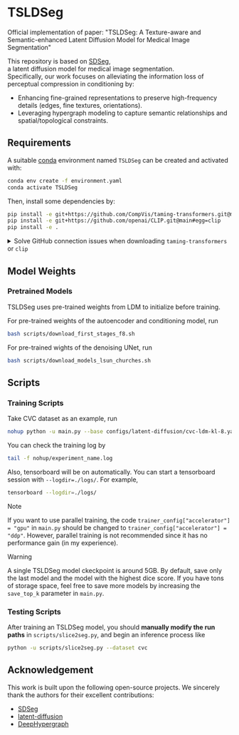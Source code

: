 # TSLDSeg
Official implementation of paper: "TSLDSeg: A Texture-aware and Semantic-enhanced Latent Diffusion Model for Medical Image Segmentation"

This repository is based on [SDSeg](https://github.com/lin-tianyu/Stable-Diffusion-Seg),  
a latent diffusion model for medical image segmentation.  
Specifically, our work focuses on alleviating the information loss of perceptual compression in conditioning by:
- Enhancing fine-grained representations to preserve high-frequency details (edges, fine textures, orientations).
- Leveraging hypergraph modeling to capture semantic relationships and spatial/topological constraints.

## Requirements

A suitable [conda](https://conda.io/) environment named `TSLDSeg` can be created
and activated with:

```bash
conda env create -f environment.yaml
conda activate TSLDSeg
```

Then, install some dependencies by:
```bash
pip install -e git+https://github.com/CompVis/taming-transformers.git@master#egg=taming-transformers
pip install -e git+https://github.com/openai/CLIP.git@main#egg=clip
pip install -e .
```

    
<details>

<summary>Solve GitHub connection issues when downloading <code class="inlinecode">taming-transformers</code> or <code class="inlinecode">clip</code></summary>


After creating and entering the `TSLDSeg` environment:
1. create an `src` folder and enter:
```bash
mkdir src
cd src
```
2. download the following codebases in `*.zip` files and upload to `src/`:
    - https://github.com/CompVis/taming-transformers, `taming-transformers-master.zip`
    - https://github.com/openai/CLIP, `CLIP-main.zip`
3. unzip and install taming-transformers:
```bash
unzip taming-transformers-master.zip
cd taming-transformers-master
pip install -e .
cd ..
```
4. unzip and install clip:
```bash
unzip CLIP-main.zip
cd CLIP-main
pip install -e .
cd ..
```
5. install TSLDSeg:
```bash
cd ..
pip install -e .
```

Then you're good to go!

</details>

## Model Weights

### Pretrained Models
TSLDSeg uses pre-trained weights from LDM to initialize before training.

For pre-trained weights of the autoencoder and conditioning model, run

```bash
bash scripts/download_first_stages_f8.sh
```

For pre-trained wights of the denoising UNet, run

```bash
bash scripts/download_models_lsun_churches.sh
```


## Scripts
### Training Scripts

Take CVC dataset as an example, run

```bash
nohup python -u main.py --base configs/latent-diffusion/cvc-ldm-kl-8.yaml -t --gpus 0, --name experiment_name > nohup/experiment_name.log 2>&1 &
```

You can check the training log by 

```bash
tail -f nohup/experiment_name.log
```

Also, tensorboard will be on automatically. You can start a tensorboard session with `--logdir=./logs/`. For example,
```bash
tensorboard --logdir=./logs/
```

> [!NOTE]
> If you want to use parallel training, the code `trainer_config["accelerator"] = "gpu"` in `main.py` should be changed to `trainer_config["accelerator"] = "ddp"`. However, parallel training is not recommended since it has no performance gain (in my experience).

> [!WARNING]
> A single TSLDSeg model ckeckpoint is around 5GB. By default, save only the last model and the model with the highest dice score. If you have tons of storage space, feel free to save more models by increasing the `save_top_k` parameter in `main.py`.


### Testing Scripts

After training an TSLDSeg model, you should **manually modify the run paths** in `scripts/slice2seg.py`, and begin an inference process like

```bash
python -u scripts/slice2seg.py --dataset cvc
```
## Acknowledgement

This work is built upon the following open-source projects. We sincerely thank the authors for their excellent contributions:

- [SDSeg](https://github.com/lin-tianyu/Stable-Diffusion-Seg)
- [latent-diffusion](https://github.com/CompVis/latent-diffusion)
- [DeepHypergraph](https://github.com/iMoonLab/DeepHypergraph)

